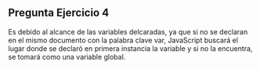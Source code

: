 ## Pregunta Ejercicio 4

Es debido al alcance de las variables delcaradas, ya que si no se declaran en el mismo documento con la palabra clave var, JavaScript buscará el lugar donde se declaró en primera instancia la variable y si no la encuentra, se tomará como una variable global.
